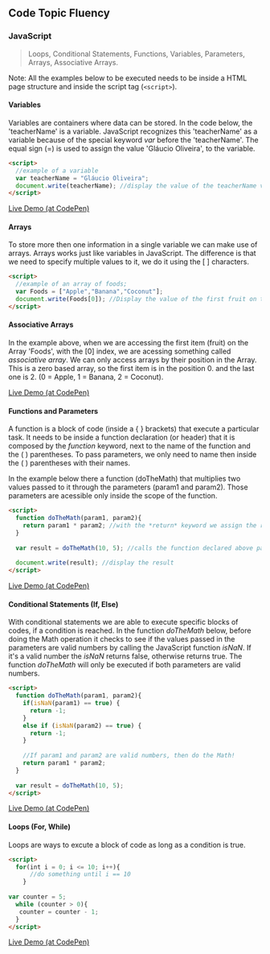 ## Code Topic Fluency 

### JavaScript
> Loops, Conditional Statements, Functions, Variables, Parameters, Arrays, Associative Arrays.

Note: All the examples below to be executed needs to be inside a HTML page structure and inside the script tag (`<script>`).

#### Variables
Variables are containers where data can be stored. In the code below, the 'teacherName' is a variable. JavaScript recognizes this 'teacherName' as a variable because of the special keyword *var* before the 'teacherName'. 
The equal sign (=) is used to assign the value 'Gláucio Oliveira', to the variable.

```html
<script>
  //example of a variable
  var teacherName = "Gláucio Oliveira";
  document.write(teacherName); //display the value of the teacherName variable.
</script>
```
<a href="https://codepen.io/glaucioso/pen/EMXyZo" target="_blank">Live Demo (at CodePen)</a>

#### Arrays
To store more then one information in a single variable we can make use of arrays. Arrays works just like variables in JavaScript. The difference is that we need to specify multiple values to it, we do it using the [ ] characters.


```html
<script>
  //example of an array of foods;
  var Foods = ["Apple","Banana","Coconut"];
  document.write(Foods[0]); //Display the value of the first fruit on the Array Foods.
</script>
```

#### Associative Arrays
In the example above, when we are accessing the first item (fruit) on the Array 'Foods', with the [0] index, we are acessing something called *associative array*. We can only access arrays by their position in the Array. This is a zero based array, so the first item is in the position 0. and the last one is 2. (0 = Apple, 1 = Banana, 2 = Coconut). 

<a href="https://codepen.io/glaucioso/pen/mowEMY" target="_blank">Live Demo (at CodePen)</a>

#### Functions and Parameters
A function is a block of code (inside a { } brackets) that execute a particular task. It needs to be inside a function declaration (or header) that it is composed by the *function* keyword, next to the name of the function and the ( ) parentheses. To pass parameters, we only need to name then inside the ( ) parentheses with their names. 

In the example below there a function (doTheMath) that multiplies two values passed to it through the parameters (param1 and param2). Those parameters are acessible only inside the scope of the function.


```html
<script>
  function doTheMath(param1, param2){
    return param1 * param2; //with the *return* keyword we assign the result of this function to where it was executed.
  }
  
  var result = doTheMath(10, 5); //calls the function declared above passing the values 10 and 5 as parameters.
  
  document.write(result); //display the result
</script>
```
<a href="https://codepen.io/glaucioso/pen/JzJKrB" target="_blank">Live Demo (at CodePen)</a>


#### Conditional Statements (If, Else)
With conditional statements we are able to execute specific blocks of codes, if a condition is reached. In the function *doTheMath* below, before doing the Math operation it checks to see if the values passed in the parameters are valid numbers by calling the JavaScript function *isNaN*. If it's a valid number the *isNaN* returns false, otherwise returns true.
The function *doTheMath* will only be executed if both parameters are valid numbers.

```html
<script>
  function doTheMath(param1, param2){
    if(isNaN(param1) == true) {
      return -1; 
    }
    else if (isNaN(param2) == true) {
      return -1;
    }
  
    //If param1 and param2 are valid numbers, then do the Math!
    return param1 * param2;
  }
  
  var result = doTheMath(10, 5);
</script>
```
<a href="https://codepen.io/glaucioso/pen/vPZKWM" target="_blank">Live Demo (at CodePen)</a>


#### Loops (For, While)
Loops are ways to excute a block of code as long as a condition is true. 

```html
<script>
  for(int i = 0; i <= 10; i++){
      //do something until i == 10
    }
                        
var counter = 5;                   
  while (counter > 0){
   counter = counter - 1;
  }
</script>
```
<a href="https://codepen.io/glaucioso/pen/rRGWjb" target="_blank">Live Demo (at CodePen)</a>
